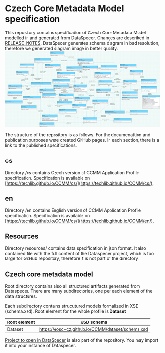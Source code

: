 # Czech Core Metadata Model specification

This repository contains specification of Czech Core Metadata Model modelled in and generated from DataSpecer.
Changes are described in [RELEASE_NOTES](RELEASE_NOTES.md).
DataSpecer generates schema diagram in bad resolution, therefore we generated diagram image in better quality.
![CCMM schema diagram](CCMM-model.png)

The structure of the repository is as follows. For the documenattion and publication purposes were created GitHub pages. In each section, there is a link to the published specifications.

## cs

Directory /cs contains Czech version of CCMM Application Profile specification. Specification is available on [https://techlib.github.io/CCMM/cs/](https://techlib.github.io/CCMM/cs/).

## en

Directory /en contains English version of CCMM Application Profile specification. Specification is available on [https://techlib.github.io/CCMM/cs/](https://techlib.github.io/CCMM/en/).

## Resources

Directory resources/ contains data specification in json format. It also contained file with the full content of the Dataspecer project, which is too large for GitHub repository, therefore it is not part of the directory.

## Czech core metadata model

Root directory contains also all structured artifacts generated from Dataspecer. There are many subdirectories, one per each element of the data structures. 

Each subdirectory contains strucutured models formalized in XSD (schema.xsd). Root element for the whole profile is **Dataset**

|Root element|XSD schema|
| - | - | 
|Dataset|https://eosc-cz.github.io/CCMM/dataset/schema.xsd|

[Project to open in DataSpecer](https://github.com/EOSC-CZ/CCMM/blob/main/Czech%20Core%20Metadata%20Model-Backup.zip) is also part of the repository. You may import it into your instance of Dataspecer.

